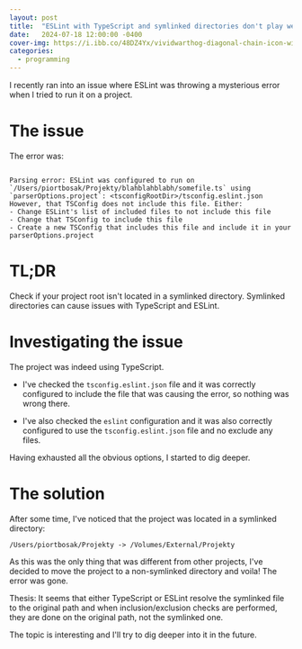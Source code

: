 ```yaml
---
layout: post
title:  "ESLint with TypeScript and symlinked directories don't play well together"
date:   2024-07-18 12:00:00 -0400
cover-img: https://i.ibb.co/48DZ4Yx/vividwarthog-diagonal-chain-icon-with-3-big-loops-red-exclamati-97821cab-f060-4410-9e06-02d2a09f441a.png
categories: 
  - programming
---
```


I recently ran into an issue where ESLint was throwing a mysterious error when I tried to run it on a project.


# The issue

The error was:

```

Parsing error: ESLint was configured to run on `/Users/piortbosak/Projekty/blahblahblabh/somefile.ts` using `parserOptions.project`: <tsconfigRootDir>/tsconfig.eslint.json
However, that TSConfig does not include this file. Either:
- Change ESLint's list of included files to not include this file
- Change that TSConfig to include this file
- Create a new TSConfig that includes this file and include it in your parserOptions.project
```

# TL;DR

Check if your project root isn't located in a symlinked directory. Symlinked directories can cause issues with TypeScript and ESLint.

# Investigating the issue

The project was indeed using TypeScript.

* I've checked the `tsconfig.eslint.json` file and it was correctly configured to include the file that was causing the error, so nothing was wrong there.

* I've also checked the `eslint` configuration and it was also correctly configured to use the `tsconfig.eslint.json` file and no exclude any files.

Having exhausted all the obvious options, I started to dig deeper.

# The solution

After some time, I've noticed that the project was located in a symlinked directory:

```
/Users/piortbosak/Projekty -> /Volumes/External/Projekty
```

As this was the only thing that was different from other projects, I've decided to move the project to a non-symlinked directory and voila! The error was gone.

Thesis: It seems that either TypeScript or ESLint resolve the symlinked file to the original path and when inclusion/exclusion checks are performed, they are done on the original path, not the symlinked one.

The topic is interesting and I'll try to dig deeper into it in the future.

